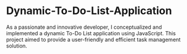 # Dynamic-To-Do-List-Application
As a passionate and innovative developer, I conceptualized and implemented a dynamic To-Do List application using JavaScript. This project aimed to provide a user-friendly and efficient task management solution. 
